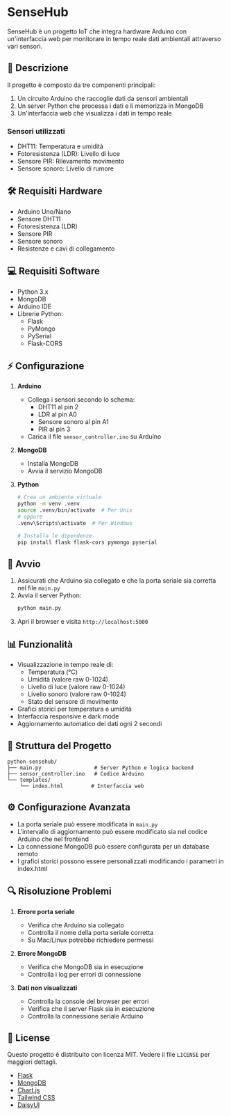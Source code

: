 # SenseHub

SenseHub è un progetto IoT che integra hardware Arduino con un'interfaccia web per monitorare in tempo reale dati ambientali attraverso vari sensori.

## 📝 Descrizione

Il progetto è composto da tre componenti principali:
1. Un circuito Arduino che raccoglie dati da sensori ambientali
2. Un server Python che processa i dati e li memorizza in MongoDB
3. Un'interfaccia web che visualizza i dati in tempo reale

### Sensori utilizzati
- DHT11: Temperatura e umidità
- Fotoresistenza (LDR): Livello di luce
- Sensore PIR: Rilevamento movimento
- Sensore sonoro: Livello di rumore

## 🛠 Requisiti Hardware

- Arduino Uno/Nano
- Sensore DHT11
- Fotoresistenza (LDR)
- Sensore PIR
- Sensore sonoro
- Resistenze e cavi di collegamento

## 💻 Requisiti Software

- Python 3.x
- MongoDB
- Arduino IDE
- Librerie Python:
  - Flask
  - PyMongo
  - PySerial
  - Flask-CORS

## ⚡️ Configurazione

1. **Arduino**
   - Collega i sensori secondo lo schema:
     - DHT11 al pin 2
     - LDR al pin A0
     - Sensore sonoro al pin A1
     - PIR al pin 3
   - Carica il file `sensor_controller.ino` su Arduino

2. **MongoDB**
   - Installa MongoDB
   - Avvia il servizio MongoDB

3. **Python**
   ```bash
   # Crea un ambiente virtuale
   python -m venv .venv
   source .venv/bin/activate  # Per Unix
   # oppure
   .venv\Scripts\activate  # Per Windows

   # Installa le dipendenze
   pip install flask flask-cors pymongo pyserial
   ```

## 🚀 Avvio

1. Assicurati che Arduino sia collegato e che la porta seriale sia corretta nel file `main.py`
2. Avvia il server Python:
   ```bash
   python main.py
   ```
3. Apri il browser e visita `http://localhost:5000`

## 📊 Funzionalità

- Visualizzazione in tempo reale di:
  - Temperatura (°C)
  - Umidità (valore raw 0-1024)
  - Livello di luce (valore raw 0-1024)
  - Livello sonoro (valore raw 0-1024)
  - Stato del sensore di movimento
- Grafici storici per temperatura e umidità
- Interfaccia responsive e dark mode
- Aggiornamento automatico dei dati ogni 2 secondi

## 🔧 Struttura del Progetto

```
python-sensehub/
├── main.py                 # Server Python e logica backend
├── sensor_controller.ino   # Codice Arduino
└── templates/
    └── index.html         # Interfaccia web
```

## ⚙️ Configurazione Avanzata

- La porta seriale può essere modificata in `main.py`
- L'intervallo di aggiornamento può essere modificato sia nel codice Arduino che nel frontend
- La connessione MongoDB può essere configurata per un database remoto
- I grafici storici possono essere personalizzati modificando i parametri in index.html

## 🔍 Risoluzione Problemi

1. **Errore porta seriale**
   - Verifica che Arduino sia collegato
   - Controlla il nome della porta seriale corretta
   - Su Mac/Linux potrebbe richiedere permessi

2. **Errore MongoDB**
   - Verifica che MongoDB sia in esecuzione
   - Controlla i log per errori di connessione

3. **Dati non visualizzati**
   - Controlla la console del browser per errori
   - Verifica che il server Flask sia in esecuzione
   - Controlla la connessione seriale Arduino

## 📜 License

Questo progetto è distribuito con licenza MIT. Vedere il file `LICENSE` per maggiori dettagli.

- [Flask](https://flask.palletsprojects.com/)
- [MongoDB](https://www.mongodb.com/)
- [Chart.js](https://www.chartjs.org/)
- [Tailwind CSS](https://tailwindcss.com/)
- [DaisyUI](https://daisyui.com/)